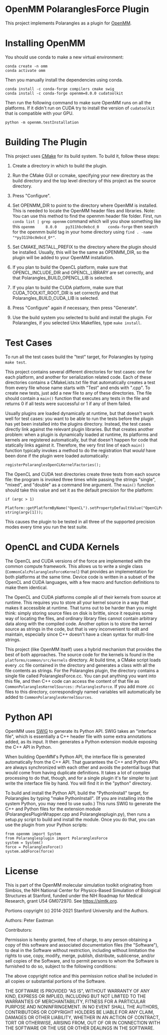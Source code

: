 OpenMM PolaranglesForce Plugin
=====================
This project implements Polarangles as a plugin for [OpenMM](https://openmm.org).

Installing OpenMM
===================
You should use conda to make a new virtual environment:

    conda create -n omm 
    conda activate omm


Then you manually install the dependencies using
conda. 
  
    conda install -c conda-forge compilers cmake swig
    conda install -c conda-forge openmm=8.0.0 cudatoolkit 

Then run the following command to make sure OpenMM runs on all the platforms. If it didn't run on CUDA try to 
install the version of `cudatoolkit` that is compatible with your GPU.

    python -m openmm.testInstallation


Building The Plugin
===================
This project uses [CMake](http://www.cmake.org) for its build system.  To build it, follow these
steps:


1. Create a directory in which to build the plugin.

2. Run the CMake GUI or ccmake, specifying your new directory as the build directory and the top
level directory of this project as the source directory.

3. Press "Configure".

4. Set OPENMM_DIR to point to the directory where OpenMM is installed.  This is needed to locate
the OpenMM header files and libraries.  Note: You can use this method to find the openmm header file folder. 
First, run `conda list | grep openmm` command which will you show something like this  `openmm     8.0.0    py311hbc0ebcd_0    conda-forge`
then search for the openmm build tag in your home directory using `find . -name "*py311hbc0ebcd_0*"`.
  
5. Set CMAKE_INSTALL_PREFIX to the directory where the plugin should be installed.  Usually,
this will be the same as OPENMM_DIR, so the plugin will be added to your OpenMM installation.

6. If you plan to build the OpenCL platform, make sure that OPENCL_INCLUDE_DIR and
OPENCL_LIBRARY are set correctly, and that Polarangles_BUILD_OPENCL_LIB is selected.

7. If you plan to build the CUDA platform, make sure that CUDA_TOOLKIT_ROOT_DIR is set correctly
and that Polarangles_BUILD_CUDA_LIB is selected.

8. Press "Configure" again if necessary, then press "Generate".

9. Use the build system you selected to build and install the plugin.  For Polarangles, if you
selected Unix Makefiles, type `make install`.


Test Cases
==========

To run all the test cases build the "test" target, for Polarangles by typing `make test`.

This project contains several different directories for test cases: one for each platform, and
another for serialization related code.  Each of these directories contains a CMakeLists.txt file
that automatically creates a test from every file whose name starts with "Test" and ends with
".cpp".  To create new tests, just add a new file to any of these directories.  The file should
contain a `main()` function that executes any tests in the file and returns 0 if all tests were
successful or 1 if any of them failed.

Usually plugins are loaded dynamically at runtime, but that doesn't work well for test cases:
you want to be able to run the tests before the plugin has yet been installed into the plugins
directory.  Instead, the test cases directly link against the relevant plugin libraries.  But
that creates another problem: when a plugin is dynamically loaded at runtime, its platforms and
kernels are registered automatically, but that doesn't happen for code that statically links
against it.  Therefore, the very first line of each `main()` function typically invokes a method
to do the registration that _would_ have been done if the plugin were loaded automatically:

    registerPolaranglesOpenCLKernelFactories();

The OpenCL and CUDA test directories create three tests from each source file: the program is
invoked three times while passing the strings "single", "mixed", and "double" as a command line
argument.  The `main()` function should take this value and set it as the default precision for
the platform:

    if (argc > 1)
        Platform::getPlatformByName("OpenCL").setPropertyDefaultValue("OpenCLPrecision", string(argv[1]));

This causes the plugin to be tested in all three of the supported precision modes every time you
run the test suite.


OpenCL and CUDA Kernels
=======================

The OpenCL and CUDA versions of the force are implemented with the common compute framework.
This allows us to write a single class (`CommonCalcPolaranglesForceKernel`) that provides an
implementation for both platforms at the same time.  Device code is written in a subset of
the OpenCL and CUDA languages, with a few macro and function definitions to make them
identical.

The OpenCL and CUDA platforms compile all of their kernels from source at runtime.  This
requires you to store all your kernel source in a way that makes it accessible at runtime.  That
turns out to be harder than you might think: simply storing source files on disk is brittle,
since it requires some way of locating the files, and ordinary library files cannot contain
arbitrary data along with the compiled code.  Another option is to store the kernel source as
strings in the code, but that is very inconvenient to edit and maintain, especially since C++
doesn't have a clean syntax for multi-line strings.

This project (like OpenMM itself) uses a hybrid mechanism that provides the best of both
approaches.  The source code for the kernels is found in the `platforms/common/src/kernels`
directory.  At build time, a CMake script loads every .cc file contained in the directory
and generates a class with all the file contents as strings.  For the Polarangles plugin, the
directory contains a single file called PolaranglesForce.cc.  You can
put anything you want into this file, and then C++ code can access the content of that file
as `CommonPolaranglesKernelSources::PolaranglesForce`.  If you add more .cc files to this directory,
correspondingly named variables will automatically be added to `CommonPolaranglesKernelSources`.


Python API
==========

OpenMM uses [SWIG](http://www.swig.org) to generate its Python API.  SWIG takes an "interface
file", which is essentially a C++ header file with some extra annotations added, as its input.
It then generates a Python extension module exposing the C++ API in Python.

When building OpenMM's Python API, the interface file is generated automatically from the C++
API.  That guarantees the C++ and Python APIs are always synchronized with each other and avoids
the potential bugs that would come from having duplicate definitions.  It takes a lot of complex
processing to do that, though, and for a single plugin it's far simpler to just write the
interface file by hand.  You will find it in the "python" directory.

To build and install the Python API, build the "PythonInstall" target, for Polarangles by typing
"make PythonInstall".  (If you are installing into the system Python, you may need to use sudo.)
This runs SWIG to generate the C++ and Python files for the extension module
(PolaranglesPluginWrapper.cpp and Polaranglesplugin.py), then runs a setup.py script to build and
install the module.  Once you do that, you can use the plugin from your Python scripts:

    from openmm import System
    from Polaranglesplugin import PolaranglesForce
    system = System()
    force = PolaranglesForce()
    system.addForce(force)


License
=======

This is part of the OpenMM molecular simulation toolkit originating from
Simbios, the NIH National Center for Physics-Based Simulation of
Biological Structures at Stanford, funded under the NIH Roadmap for
Medical Research, grant U54 GM072970. See https://simtk.org.

Portions copyright (c) 2014-2021 Stanford University and the Authors.

Authors: Peter Eastman

Contributors:

Permission is hereby granted, free of charge, to any person obtaining a
copy of this software and associated documentation files (the "Software"),
to deal in the Software without restriction, including without limitation
the rights to use, copy, modify, merge, publish, distribute, sublicense,
and/or sell copies of the Software, and to permit persons to whom the
Software is furnished to do so, subject to the following conditions:

The above copyright notice and this permission notice shall be included in
all copies or substantial portions of the Software.

THE SOFTWARE IS PROVIDED "AS IS", WITHOUT WARRANTY OF ANY KIND, EXPRESS OR
IMPLIED, INCLUDING BUT NOT LIMITED TO THE WARRANTIES OF MERCHANTABILITY,
FITNESS FOR A PARTICULAR PURPOSE AND NONINFRINGEMENT. IN NO EVENT SHALL
THE AUTHORS, CONTRIBUTORS OR COPYRIGHT HOLDERS BE LIABLE FOR ANY CLAIM,
DAMAGES OR OTHER LIABILITY, WHETHER IN AN ACTION OF CONTRACT, TORT OR
OTHERWISE, ARISING FROM, OUT OF OR IN CONNECTION WITH THE SOFTWARE OR THE
USE OR OTHER DEALINGS IN THE SOFTWARE.

